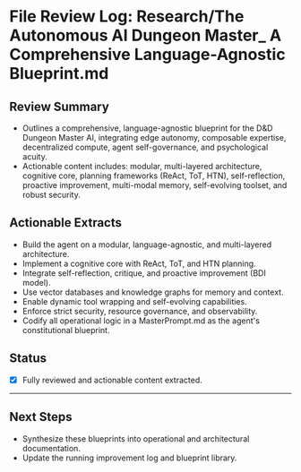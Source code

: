 # File Review Log: Research/The Autonomous AI Dungeon Master_ A Comprehensive Language-Agnostic Blueprint.md

## Review Summary
- Outlines a comprehensive, language-agnostic blueprint for the D&D Dungeon Master AI, integrating edge autonomy, composable expertise, decentralized compute, agent self-governance, and psychological acuity.
- Actionable content includes: modular, multi-layered architecture, cognitive core, planning frameworks (ReAct, ToT, HTN), self-reflection, proactive improvement, multi-modal memory, self-evolving toolset, and robust security.

## Actionable Extracts
- Build the agent on a modular, language-agnostic, and multi-layered architecture.
- Implement a cognitive core with ReAct, ToT, and HTN planning.
- Integrate self-reflection, critique, and proactive improvement (BDI model).
- Use vector databases and knowledge graphs for memory and context.
- Enable dynamic tool wrapping and self-evolving capabilities.
- Enforce strict security, resource governance, and observability.
- Codify all operational logic in a MasterPrompt.md as the agent's constitutional blueprint.

## Status
- [x] Fully reviewed and actionable content extracted.

---

## Next Steps
- Synthesize these blueprints into operational and architectural documentation.
- Update the running improvement log and blueprint library.
